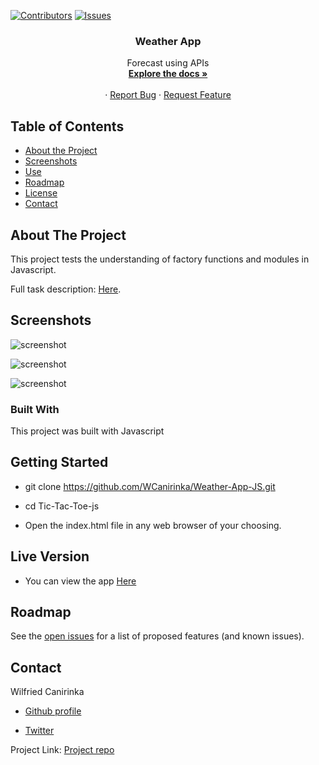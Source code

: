 [![Contributors][contributors-shield]][contributors-url]
[![Issues][issues-shield]][issues-url]
<br />
<p align="center">
 
  <h3 align="center">Weather App</h3>
  <p align="center">
    Forecast using APIs
    <br />
    <a href="https://github.com/WCanirinka/Weather-App-JS"><strong>Explore the docs »</strong></a>
    <br />
    <br />
    ·
    <a href="https://github.com/WCanirinka/Weather-App-JS">Report Bug</a>
    ·
    <a href="https://github.com/WCanirinka/Weather-App-JS">Request Feature</a>
  </p>
</p>


<!-- TABLE OF CONTENTS -->
## Table of Contents

* [About the Project](#about-the-project)
* [Screenshots](#screenshots)
* [Use](#use)
* [Roadmap](#roadmap)
* [License](#license)
* [Contact](#contact)



<!-- ABOUT THE PROJECT -->
## About The Project

This project tests the understanding of factory functions and modules in Javascript.

Full task description: [Here](https://www.theodinproject.com/courses/javascript/lessons/weather-app).


## Screenshots

![screenshot](screenshots/Register-Page.png)


![screenshot](screenshots/Tic-Tac-Toe.png)


![screenshot](screenshots/draw.png)


### Built With

This project was built with Javascript


## Getting Started

- git clone https://github.com/WCanirinka/Weather-App-JS.git

- cd Tic-Tac-Toe-js

- Open the index.html file in any web browser of your choosing.


## Live Version

- You can view the app [Here](https://raw.githack.com/WCanirinka/Weather-App-JS/feature/dist/index.html)

<!-- ROADMAP -->
## Roadmap

See the [open issues](https://github.com/fWCanirinka/Weather-App-JS/issues) for a list of proposed features (and known issues).


<!-- CONTACT -->
## Contact
Wilfried Canirinka

* [Github profile](https://github.com/WCanirinka)

* [Twitter](https://twitter.com/WCanirinka )

Project Link: [Project repo](https://github.com/WCanirinka/Weather-App-JS)

<!-- MARKDOWN LINKS & IMAGES -->
<!-- https://www.markdownguide.org/basic-syntax/#reference-style-links -->
[contributors-shield]: https://img.shields.io/badge/Contributors-2-%2300ff00
[contributors-url]: https://github.com/WCanirinka/Weather-App-JS/graphs/contributors
[issues-shield]: https://img.shields.io/badge/issues-0-%2300ff00
[issues-url]: https://github.com/WCanirinka/Weather-App-JS/issues/